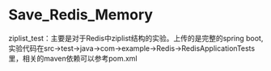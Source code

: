 # Save_Redis_Memory

ziplist_test：主要是对于Redis中ziplist结构的实验。上传的是完整的spring boot, 实验代码在src->test->java->com->example->Redis->RedisApplicationTests里，相关的maven依赖可以参考pom.xml

